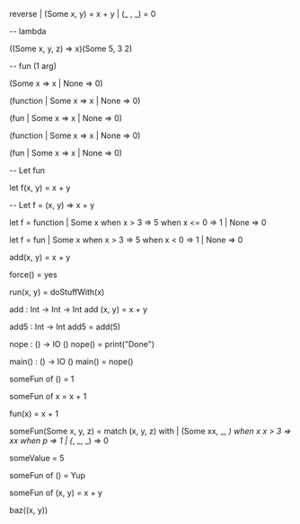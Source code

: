 

reverse 
  | (Some x, y) = x + y
  | (_     , _) = 0




-- lambda

((Some x, y, z) => x)(Some 5, 3 2)

-- fun (1 arg)

(Some x => x | None => 0)

(function | Some x => x | None => 0)

(fun | Some x => x | None => 0)

(function
  | Some x => x 
  | None => 0)

(fun 
  | Some x => x 
  | None   => 0)

-- Let fun

let f(x, y) = x + y

-- Let f = (x, y) => x + y


let f = function
  | Some x 
      when x > 3  => 5
      when x <= 0 => 1
  | None          => 0


let f = fun
  | Some x 
      when x > 3 => 5
      when x < 0 => 1
  | None         => 0


add(x, y) = x + y

force() = yes

run(x, y) = doStuffWith(x)


add : Int -> Int -> Int
add (x, y) = x + y

add5 : Int -> Int
add5 = add(5) 

nope : () -> IO ()
nope() = print("Done")

main() : () -> IO ()
main() = nope()

someFun of () = 1

someFun of x = x + 1

fun(x) = x + 1

someFun(Some x, y, z) =
  match (x, y, z) with
    | (Some xx, _, _)
        when x x > 3  => xx
        when p        => 1
    | (_, _, _)       => 0


someValue = 5

someFun of () = Yup

someFun of (x, y) = x + y

baz((x, y))


